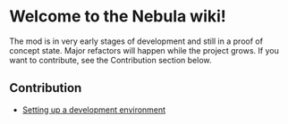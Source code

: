 # Welcome to the Nebula wiki!

The mod is in very early stages of development and still in a proof of concept state. Major refactors will happen while the project grows. If you want to contribute, see the Contribution section below.

## Contribution

 - [Setting up a development environment](https://github.com/hubastard/nebula/wiki/Setting-up-a-development-environment)